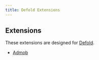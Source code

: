 ```yaml
---
title: Defold Extensions
---
```


## Extensions

These extensions are designed for [Defold](https://defold.com).

* [Admob](/extension/admob)
